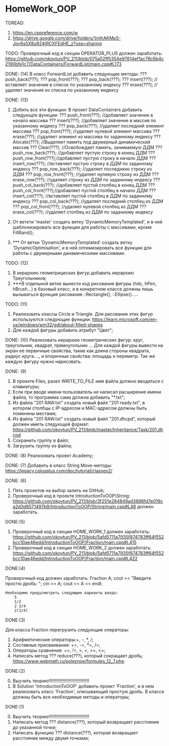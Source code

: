 # HomeWork_OOP
TOREAD:


1) https://en.cppreference.com/w
2) https://drive.google.com/drive/folders/1mIhAKMp5-Jpy6s5X8u924tRCXFEdHE_z?usp=sharing


TODO:
Проверочный код в секции OPERATOR_PLUS должен заработать:
	https://github.com/okovtun/PV_211/blob/075a52ff5354e97614ef1ac78c6b4c2190bfe1c7/DataContainers/ForwardList/main.cpp#L173
	

DONE: (14)
В класс ForwardList добавить следующие методы:
	??? push_back(???);
	??? pop_front(???);
	??? pop_back(???);
	??? insert(???);	//вставляет значение в список по указанному индексу
	??? erase(???);		//удаляет значение из списка по указанному индексу

DONE: (13)
1. Добить все эти функции:
В проект DataContainers добавить следующте функции:
	??? push_front(???);	//добавляет значение в начало массива
	??? insert(???);		//добавляет значение в массив по указанному индексу
	??? pop_back(???);		//удаляет последний элемент массива
	??? pop_front(???);		//удаляет нулевой элемент массива
	??? erase(???);			//удаляет элемент из массива по заданному индексу
	??? Alocate(???);		//Выделяет память под двумерный динамический массив
	??? Clear(???);			//Освобождает память, занимаемую ДДМ
	??? push_row_back(???);	//добавляет пустую строку в конец ДДМ
	??? push_row_front(???);//добавляет пустую строку в начало ДДМ
	??? insert_row(???);	//вставляет пустую строку в ДДМ по заданному индексу
	??? pop_row_back(???);	//удаляет последнюю строку из ДДМ
	??? pop_row_front(???);	//удаляет нулевую строку из ДДМ
	??? erase_row(???);		//удаляет строку из ДДМ по заданному индексу
	??? push_col_back(???);	//добавляет пустой столбец в конец ДДМ
	??? push_col_front(???);//добавляет пустой столбец в начало ДДМ
	??? insert_col(???);	//вставляет пустой столбец в ДДМ по заданному индексу
	??? pop_col_back(???);	//удаляет последний столбец из ДДМ
	??? pop_col_front(???);	//удаляет нулевой столбец из ДДМ
	??? erase_col(???);		//удаляет столбец из ДДМ по заданному индексу

2. От веткти 'master' создать ветку 'DynamicMemoryTemplated', и в ней шаблонизировать 
   все функции для работы с массивами, кроме FillRand();

3. *** От ветки 'DynamicMemoryTemplated' создать ветку 'DynamicOptimisation', и в ней 
   оптимизировать все функции для работы с двумерными динамическими массивами.

TODO: (12)
1. В иерархию геометрицеских фигур добавить иерархию Треугольников;
2. ***В отдельной ветке вынести код рисования фигуры (hdc, hPen, hBrush...) в базовый класс, а в конкретном классе
	должны лишь вызываться функция рисования ::Rectangle(), ::Ellipse().....

TODO: (11)
1. Реализовать классы Circle и Triangle. Для рисования этих фигур используются следующие функции:
	https://learn.microsoft.com/en-us/windows/win32/gdi/about-filled-shapes
2. Для каждой фигуры добавить атрибут "Цвет";

DONE: (10)
Реализовать иерархию геометрических фигур: круг, треугольник, квадрат, прямоугольник ...
Для каждой фигуры вывести на экран ее первичные свойства, такие как длина стороны квадрата,
радиус круга...., и вторичные свойства: площадь и периметр. Так же каждую фигуру нужно нарисовать.


DONE: (9)
1. В проекте Files, разел WRITE_TO_FILE имя файла должно вводиться с клавиатуры;
2. Если при вводе имени пользователь не написал расширение имени файла, то программа сама должна добавить "*.txt";
3. Из файла "201 RAW.txt" создать новый файл "201 ready.txt", в котором столбцы с IP-адресом и MAC-адресом должны быть поменяны местами;
4. Из файла "201 RAW.txt" создать новый файл "201.dhcpd", который должен иметь следующий формат:
	https://github.com/okovtun/PV_211/blob/master/Inheritance/Task/201.dhcpd
5. Сохранить группу в файл;
6. Загрузить группу из файла;

DONE: (8)
Реализовать проект Academy;

DONE: (7)
Добавить в класс String Move-методы:
https://legacy.cplusplus.com/doc/tutorial/classes2/


DONE: (6)
1. Пять проектов на выбор залить на GitHub;
2. 
   Проверочный код в проекте IntroductionToOOP\String:
	https://github.com/okovtun/PV_211/blob/3f251e284849ad3896fd7e019ca2d3d8571497b9/IntroductionToOOP/String/main.cpp#L48
должен заработать.


DONE:(5)

1. Проверочный код в секции HOME_WORK_1 должен заработать:
	https://github.com/okovtun/PV_211/blob/5afd5711a7935f874783ff64f552bcc10ae46edd/IntroductionToOOP/Fraction/main.cpp#L415
2. Проверочный код в секции HOME_WORK_2 должен заработать:
	https://github.com/okovtun/PV_211/blob/5afd5711a7935f874783ff64f552bcc10ae46edd/IntroductionToOOP/Fraction/main.cpp#L422
	
	
	
	
DONE:(4)

Проверочный код должен заработать:
	Fraction A;
	cout << "Введите простю дробь: "; cin >> A;
	cout << A << endl;

	Необходимо предусмотреть следующие варианты ввода:
		5
		1/2
		2 3/4
		2(3/4)

DONE:(3)

Для класса Fraction перегрузить следующие операторы:
1. Арифметические операторы:+, -, *, /;
2. Составные присваивания:	+=, -=, *=, /=;
3. Операторы сравнения:		==, !=, >, <, >=, <=;
4. Написать метод ??? reduce(???), который сокращает дробь;
		https://www.webmath.ru/poleznoe/formules_12_7.php

DONE:(2)

0. Выучить теорию!!!!!!!!!!!!!!!!!!!!!!!!!!!!!!!!
1. В Solution 'IntroductionToOOP' добавить проект 'Fraction', и в нем реализовать класс 'Fraction',
   описывающий простую дробь. В классе должны быть все необходимые методы и операторы;

DONE:(1)

0. Выучить теорию!!!!!!!!!!!!!!!!!!!!!!!!!!!!!!!!
1. Написать метод ??? distance(???), который возвращает расстояние до указанной точки;		
2. Написать функцию ??? distance(???), которая возвращает расстояние между двумя точками;	
